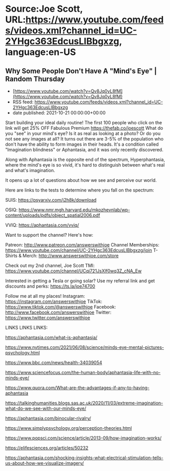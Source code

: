 # Source:Joe Scott, URL:https://www.youtube.com/feeds/videos.xml?channel_id=UC-2YHgc363EdcusLIBbgxzg, language:en-US

## Why Some People Don't Have A "Mind's Eye" | Random Thursday
 - [https://www.youtube.com/watch?v=Qv8Jq0yL8fM](https://www.youtube.com/watch?v=Qv8Jq0yL8fM)
 - RSS feed: https://www.youtube.com/feeds/videos.xml?channel_id=UC-2YHgc363EdcusLIBbgxzg
 - date published: 2021-10-21 00:00:00+00:00

Start building your ideal daily routine! The first 100 people who click on the link will get 25% OFF Fabulous Premium https://thefab.co/joescott
What do you "see" in your mind's eye? Is it as real as looking at a photo? Or do you not see any images at all? It turns out there are 3-5% of the population who don't have the ability to form images in their heads. It's a condition called "Imagination blindness" or Aphantasia, and it was only recently discovered.

Along with Aphantasia is the opposite end of the spectrum, Hyperphantasia, where the mind's eye is so vivid, it's hard to distinguish between what's real and what's imagination.

It opens up a lot of questions about how we see and perceive our world.

Here are links to the tests to determine where you fall on the spectrum:

SUIS:
https://psyarxiv.com/j2h8k/download

OSIQ:
https://www.nmr.mgh.harvard.edu/mkozhevnlab/wp-content/uploads/pdfs/object_spatial2006.pdf

VVIQ:
https://aphantasia.com/vviq/

Want to support the channel? Here's how:

Patreon: http://www.patreon.com/answerswithjoe
Channel Memberships: https://www.youtube.com/channel/UC-2YHgc363EdcusLIBbgxzg/join
T-Shirts & Merch: http://www.answerswithjoe.com/store

Check out my 2nd channel, Joe Scott TMI:
https://www.youtube.com/channel/UCqi721JsXlf0wq3Z_cNA_Ew

Interested in getting a Tesla or going solar? Use my referral link and get discounts and perks:
https://ts.la/joe74700

Follow me at all my places!
Instagram: https://instagram.com/answerswithjoe
TikTok: https://www.tiktok.com/@answerswithjoe
Facebook: http://www.facebook.com/answerswithjoe
Twitter: https://www.twitter.com/answerswithjoe

LINKS LINKS LINKS:

https://aphantasia.com/what-is-aphantasia/

https://www.nytimes.com/2021/06/08/science/minds-eye-mental-pictures-psychology.html

https://www.bbc.com/news/health-34039054

https://www.sciencefocus.com/the-human-body/aphantasia-life-with-no-minds-eye/

https://www.quora.com/What-are-the-advantages-if-any-to-having-aphantasia

https://talkinghumanities.blogs.sas.ac.uk/2020/11/03/extreme-imagination-what-do-we-see-with-our-minds-eye/

https://aphantasia.com/binocular-rivalry/

https://www.simplypsychology.org/perception-theories.html

https://www.popsci.com/science/article/2013-09/how-imagination-works/

https://elifesciences.org/articles/50232

https://aphantasia.com/shocking-insights-what-electrical-stimulation-tells-us-about-how-we-visualize-imagery/

